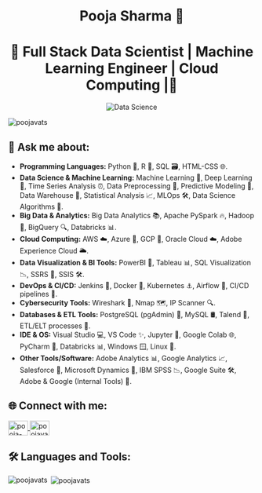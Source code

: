 <h1 align="center">Pooja Sharma 👋</h1>
<h1 align="center">🚀 Full Stack Data Scientist | Machine Learning Engineer  | Cloud Computing |🤖</h1>


<p align="center">
  <img src="https://media1.tenor.com/m/AlUkiGkR2j8AAAAC/new-game-ahagon-umiko-programming.gif" alt="Data Science"/>
</p>


<!-- Profile Views Counter -->
<p align="left"> 
  <img src="https://komarev.com/ghpvc/?username=poojavats&label=Profile%20views&color=0e75b6&style=flat" alt="poojavats" />
</p>

## 💬 Ask me about:
- **Programming Languages:** Python 🐍, R 🔬, SQL 🗃️, HTML-CSS 🌐.
- **Data Science & Machine Learning:** Machine Learning 🤖, Deep Learning 🧠, Time Series Analysis ⏰, Data Preprocessing 🔧, Predictive Modeling 🔮, Data Warehouse 🏢, Statistical Analysis 📈, MLOps 🛠️, Data Science Algorithms 🧮.
- **Big Data & Analytics:** Big Data Analytics 📚, Apache PySpark 🔥, Hadoop 🐘, BigQuery 🔍, Databricks 📊.
- **Cloud Computing:** AWS ☁️, Azure 🌌, GCP 🚀, Oracle Cloud ☁️, Adobe Experience Cloud 🌥️.
- **Data Visualization & BI Tools:** PowerBI 🔌, Tableau 📊, SQL Visualization 📉, SSRS 📑, SSIS 🛠️.
- **DevOps & CI/CD:** Jenkins 🚧, Docker 🐳, Kubernetes ⚓, Airflow 💨, CI/CD pipelines 🔄.
- **Cybersecurity Tools:** Wireshark 🦈, Nmap 🗺️, IP Scanner 🔍.
- **Databases & ETL Tools:** PostgreSQL (pgAdmin) 🐘, MySQL 🛢️, Talend 🔗, ETL/ELT processes 🔄.
- **IDE & OS:** Visual Studio 💻, VS Code ✨, Jupyter 📓, Google Colab 🌐, PyCharm 🐍, Databricks 📊, Windows 🪟, Linux 🐧.
- **Other Tools/Software:** Adobe Analytics 📊, Google Analytics 📈, Salesforce 💼, Microsoft Dynamics 🔄, IBM SPSS 📉, Google Suite 🛠️, Adobe & Google (Internal Tools) 🔧.



## 🌐 Connect with me:
<p align="left">
  <a href="https://linkedin.com/in/pooja-sharma-a31b4123" target="blank">
    <img align="center" src="https://raw.githubusercontent.com/rahuldkjain/github-profile-readme-generator/master/src/images/icons/Social/linked-in-alt.svg" alt="pooja-sharma-a31b4123" height="30" width="40" />
  </a>
  <a href="https://kaggle.com/poojavatsmaratha" target="blank">
    <img align="center" src="https://raw.githubusercontent.com/rahuldkjain/github-profile-readme-generator/master/src/images/icons/Social/kaggle.svg" alt="poojavatsmaratha" height="30" width="40" />
  </a>
</p>

## 🛠️ Languages and Tools:
<p align="left"> 
  <!-- Icons for languages and tools -->
  <!-- Add your icons and tools here -->
</p>

<p><img align="left" src="https://github-readme-stats.vercel.app/api/top-langs?username=poojavats&show_icons=true&locale=en&layout=compact" alt="poojavats" /></p>

<p>&nbsp;<img align="center" src="https://github-readme-stats.vercel.app/api?username=poojavats&show_icons=true&locale=en" alt="poojavats" /></p>
